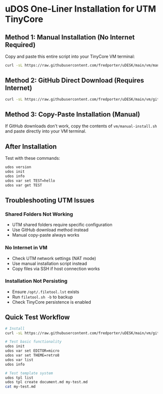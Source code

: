 # uDOS One-Liner Installation for UTM TinyCore

## Method 1: Manual Installation (No Internet Required)
Copy and paste this entire script into your TinyCore VM terminal:

```bash
curl -sL https://raw.githubusercontent.com/fredporter/uDESK/main/vm/manual-install.sh | bash
```

## Method 2: GitHub Direct Download (Requires Internet)
```bash
curl -sL https://raw.githubusercontent.com/fredporter/uDESK/main/vm/github-install.sh | bash
```

## Method 3: Copy-Paste Installation (Manual)
If GitHub downloads don't work, copy the contents of `vm/manual-install.sh` and paste directly into your VM terminal.

## After Installation
Test with these commands:
```bash
udos version
udos init
udos info
udos var set TEST=hello
udos var get TEST
```

## Troubleshooting UTM Issues

### Shared Folders Not Working
- UTM shared folders require specific configuration
- Use GitHub download method instead
- Manual copy-paste always works

### No Internet in VM
- Check UTM network settings (NAT mode)
- Use manual installation script instead
- Copy files via SSH if host connection works

### Installation Not Persisting
- Ensure `/opt/.filetool.lst` exists
- Run `filetool.sh -b` to backup
- Check TinyCore persistence is enabled

## Quick Test Workflow
```bash
# Install
curl -sL https://raw.githubusercontent.com/fredporter/uDESK/main/vm/github-install.sh | bash

# Test basic functionality
udos init
udos var set EDITOR=micro
udos var set THEME=retro8
udos var list
udos info

# Test template system
udos tpl list
udos tpl create document.md my-test.md
cat my-test.md
```

